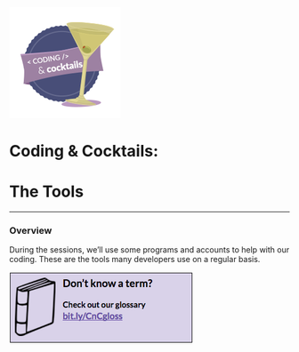  ![](/assets/logo.png)

# Coding & Cocktails:

# The Tools

---

### Overview

During the sessions, we’ll use some programs and accounts to help with our coding. These are the tools many developers use on a regular basis.

[![](assets/glossary.png)](http://bit.ly/CnCgloss)
